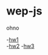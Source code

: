# wep-js
ohno


-[hw1](https://github.com/alexg-lviv/wep-js/tree/hw1)  
-[hw2](https://github.com/alexg-lviv/wep-js/tree/hw2)
-[hw3](https://github.com/alexg-lviv/wep-js/tree/hw3)
